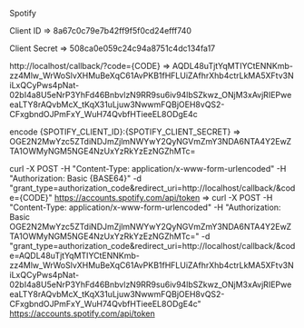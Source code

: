 Spotify

Client ID 
=> 8a67c0c79e7b42ff9f5f0cd24efff740

Client Secret 
=> 508ca0e059c24c94a8751c4dc134fa17

http://localhost/callback/?code={CODE} 
=> AQDL48uTjtYqMTIYCtENNKmb-zz4Mlw_WrWoSlvXHMuBeXqC61AvPKB1fHFLUiZAfhrXhb4ctrLkMA5XFtv3NiLxQCyPws4pNat-02bI4a8U5eNrP3YhFd46BnbvlzN9RR9su6iv94lbSZkwz_ONjM3xAvjRIEPweeaLTY8rAQvbMcX_tKqX31uLjuw3NwwmFQBjOEH8vQS2-CFxgbndOJPmFxY_WuH74QvbfHTieeEL8ODgE4c

encode {SPOTIFY_CLIENT_ID}:{SPOTIFY_CLIENT_SECRET} 
=> OGE2N2MwYzc5ZTdiNDJmZjlmNWYwY2QyNGVmZmY3NDA6NTA4Y2EwZTA1OWMyNGM5NGE4NzUxYzRkYzEzNGZhMTc=

curl -X POST -H "Content-Type: application/x-www-form-urlencoded" -H "Authorization: Basic {BASE64}" -d "grant_type=authorization_code&redirect_uri=http://localhost/callback/&code={CODE}" https://accounts.spotify.com/api/token 
=> curl -X POST -H "Content-Type: application/x-www-form-urlencoded" -H "Authorization: Basic OGE2N2MwYzc5ZTdiNDJmZjlmNWYwY2QyNGVmZmY3NDA6NTA4Y2EwZTA1OWMyNGM5NGE4NzUxYzRkYzEzNGZhMTc=" -d "grant_type=authorization_code&redirect_uri=http://localhost/callback/&code=AQDL48uTjtYqMTIYCtENNKmb-zz4Mlw_WrWoSlvXHMuBeXqC61AvPKB1fHFLUiZAfhrXhb4ctrLkMA5XFtv3NiLxQCyPws4pNat-02bI4a8U5eNrP3YhFd46BnbvlzN9RR9su6iv94lbSZkwz_ONjM3xAvjRIEPweeaLTY8rAQvbMcX_tKqX31uLjuw3NwwmFQBjOEH8vQS2-CFxgbndOJPmFxY_WuH74QvbfHTieeEL8ODgE4c" https://accounts.spotify.com/api/token 